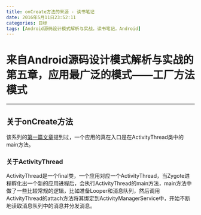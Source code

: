 ```yaml
---
title: onCreate方法的来源 - 读书笔记
date: 2016年5月11日23:52:11
categories: 目标
tags: [Android源码设计模式解析与实战，读书笔记，Android]
---
```


# 来自Android源码设计模式解析与实战的第五章，应用最广泛的模式——工厂方法模式

---

## 关于onCreate方法

 该系列的[第一篇文章](http://yangxijun.github.io/2016/04/30/LayoutInflater%E7%9A%84%E6%9D%A5%E9%BE%99%E5%8E%BB%E8%84%89%20-%20%E8%AF%BB%E4%B9%A6%E7%AC%94%E8%AE%B0/)提到过，一个应用的真在入口是在ActivityThread类中的main方法。

### 关于ActivityThread

ActivityThread是一个final类，一个应用对应一个ActivityThread，当Zygote进程孵化出一个新的应用进程后，会执行ActivityThread的main方法，main方法中做了一些比较常规的逻辑，比如准备Looper和消息队列，然后调用ActivityThread的attach方法将其绑定到ActivityManagerService中，开始不断地读取消息队列中的消息并分发消息。